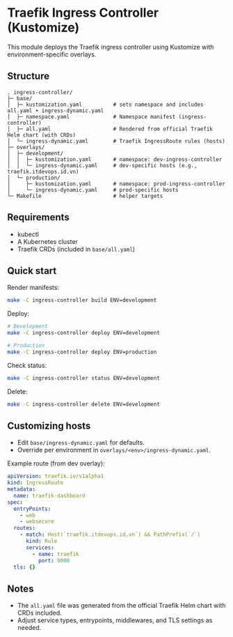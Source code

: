 # Traefik Ingress Controller (Kustomize)

This module deploys the Traefik ingress controller using Kustomize with environment-specific overlays.

## Structure

```
. ingress-controller/
├─ base/
│  ├─ kustomization.yaml          # sets namespace and includes all.yaml + ingress-dynamic.yaml
│  ├─ namespace.yaml              # Namespace manifest (ingress-controller)
│  ├─ all.yaml                    # Rendered from official Traefik Helm chart (with CRDs)
│  └─ ingress-dynamic.yaml        # Traefik IngressRoute rules (hosts)
├─ overlays/
│  ├─ development/
│  │  ├─ kustomization.yaml       # namespace: dev-ingress-controller
│  │  └─ ingress-dynamic.yaml     # dev-specific hosts (e.g., traefik.itdevops.id.vn)
│  └─ production/
│     ├─ kustomization.yaml       # namespace: prod-ingress-controller
│     └─ ingress-dynamic.yaml     # prod-specific hosts
└─ Makefile                       # helper targets
```

## Requirements
- kubectl
- A Kubernetes cluster
- Traefik CRDs (included in `base/all.yaml`)

## Quick start

Render manifests:
```bash
make -C ingress-controller build ENV=development
```

Deploy:
```bash
# Development
make -C ingress-controller deploy ENV=development

# Production
make -C ingress-controller deploy ENV=production
```

Check status:
```bash
make -C ingress-controller status ENV=development
```

Delete:
```bash
make -C ingress-controller delete ENV=development
```

## Customizing hosts
- Edit `base/ingress-dynamic.yaml` for defaults.
- Override per environment in `overlays/<env>/ingress-dynamic.yaml`.

Example route (from dev overlay):
```yaml
apiVersion: traefik.io/v1alpha1
kind: IngressRoute
metadata:
  name: traefik-dashboard
spec:
  entryPoints:
    - web
    - websecure
  routes:
    - match: Host(`traefik.itdevops.id.vn`) && PathPrefix(`/`)
      kind: Rule
      services:
        - name: traefik
          port: 9000
  tls: {}
```

## Notes
- The `all.yaml` file was generated from the official Traefik Helm chart with CRDs included.
- Adjust service types, entrypoints, middlewares, and TLS settings as needed.


